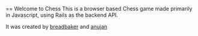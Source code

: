 == Welcome to Chess
This is a browser based Chess game made primarily in Javascript, using Rails as the backend API. 

It was created by [breadbaker](https://github.com/breadbaker) and [anujan](https://github.com/anujan)
